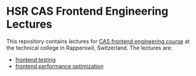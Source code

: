 # HSR CAS Frontend Engineering Lectures

This repository contains lectures for [CAS frontend engineering course](http://www.hsr.ch/Front-End-Engineering.12432.0.html) at the technical college in Rapperswil, Switzerland. The lectures are:

- [frontend testing](https://github.com/tjunghans/lectures/blob/master/fe-testing/main.md)
- [frontend performance optimization](https://github.com/tjunghans/lectures/tree/master/fe-performance/main.md)
